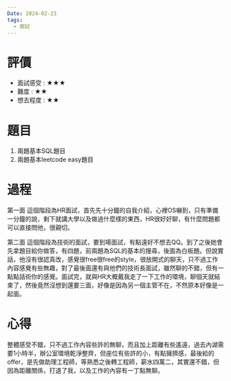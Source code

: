```yaml
---
Date: 2024-02-23
tags:
  - 面試
---
```

# 評價
* 面試感受 : ★★★
* 難度 : ★★
* 想去程度 : ★★
# 題目
1. 兩題基本SQL題目
2. 兩題基本leetcode easy題目
# 過程
第一面
這個階段為HR面試，首先先十分鐘的自我介紹，心裡OS嚇到，只有準備一分鐘的說，剩下就講大學以及做過什麼樣的東西，HR很好好聊，有什麼問題都可以直接問他，很親切。

第二面
這個階段為技術的面試，要到場面試，有點遠好不想去QQ。到了之後她會先拿題目給你做答，有四題，前兩題為SQL的基本的搜尋，後面為白板題。但說實話，他沒有很認真改，感覺很free很free的style，很放開式的聊天，只不過工作內容感覺有些無趣，對了最後面還有與他們的技術長面試，雖然聊的不錯，但有一點點話術你的感覺。面試完，就與HR大概戴我走了一下工作的環境，聊個天就結束了，然後竟然沒想到還要三面，好像是因為另一個主管不在，不然原本好像是一起面。
# 心得
整體感受不錯，只不過工作內容些許的無聊，而且加上距離有些遙遠，過去內湖需要1小時半，辦公室環境乾淨整齊，但座位有些許的小，有點擁擠感，最後給的offer，是先做助理工程師，等熟悉之後轉工程師，薪水四萬二，其實還不錯，但因為距離關係，打退了我，以及工作的內容有一丁點無聊。